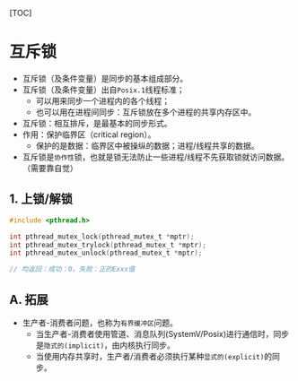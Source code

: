 [TOC]

# 互斥锁
* 互斥锁（及条件变量）是同步的基本组成部分。
* 互斥锁（及条件变量）出自`Posix.1`线程标准；
    * 可以用来同步一个进程内的各个线程；
    * 也可以用在进程间同步：互斥锁放在多个进程的共享内存区中。
* 互斥锁：相互排斥，是最基本的同步形式。
* 作用：保护临界区（critical region）。
    * 保护的是数据：临界区中被操纵的数据；进程/线程共享的数据。
* 互斥锁是`协作性`锁，也就是锁无法防止一些进程/线程不先获取锁就访问数据。（需要靠自觉）

## 1. 上锁/解锁
```c
#include <pthread.h>

int pthread_mutex_lock(pthread_mutex_t *mptr);
int pthread_mutex_trylock(pthread_mutex_t *mptr);
int pthread_mutex_unlock(pthread_mutex_t *mptr);

// 均返回：成功：0，失败：正的Exxx值
```

## A. 拓展
* 生产者-消费者问题，也称为`有界缓冲区`问题。
    * 当生产者-消费者使用管道、消息队列(SystemV/Posix)进行通信时，同步是`隐式的(implicit)`，由内核执行同步。
    * 当使用内存共享时，生产者/消费者必须执行某种`显式的(explicit)`的同步。

    